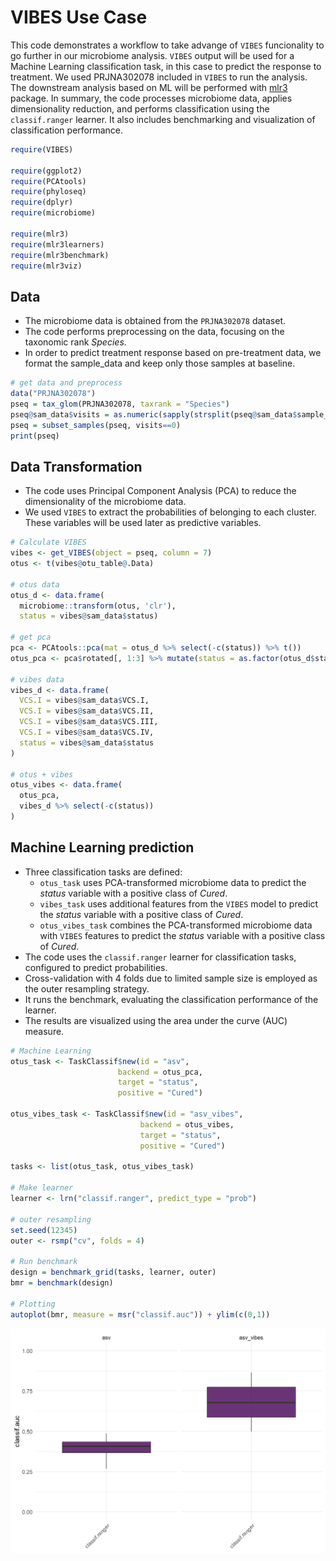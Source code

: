 # VIBES Use Case

This code demonstrates a workflow to take advange of `VIBES` funcionality to go further in our microbiome analysis. `VIBES` output will be used for a Machine Learning classification task, in this case to predict the response to treatment. We used  PRJNA302078 included in `VIBES` to run the analysis. The downstream analysis based on ML will be performed with [mlr3](https://mlr3.mlr-org.com/) package. In summary, the code processes microbiome data, applies dimensionality reduction, and performs classification using the `classif.ranger` learner. It also includes benchmarking and visualization of classification performance.

``` r
require(VIBES)

require(ggplot2)
require(PCAtools)
require(phyloseq)
require(dplyr)
require(microbiome)

require(mlr3)
require(mlr3learners)
require(mlr3benchmark)
require(mlr3viz)
```

## Data

- The microbiome data is obtained from the `PRJNA302078` dataset.
- The code performs preprocessing on the data, focusing on the taxonomic rank _Species_.
- In order to predict treatment response based on pre-treatment data, we format the sample_data and keep only those samples at baseline.

``` r
# get data and preprocess
data("PRJNA302078")
pseq = tax_glom(PRJNA302078, taxrank = "Species")
pseq@sam_data$visits = as.numeric(sapply(strsplit(pseq@sam_data$sample_alias, "D"), "[", 2))
pseq = subset_samples(pseq, visits==0)
print(pseq)
```


## Data Transformation

- The code uses Principal Component Analysis (PCA) to reduce the dimensionality of the microbiome data.
- We used `VIBES` to extract the probabilities of belonging to each cluster. These variables will be used later as predictive variables.

``` r
# Calculate VIBES
vibes <- get_VIBES(object = pseq, column = 7)
otus <- t(vibes@otu_table@.Data)

# otus data
otus_d <- data.frame(
  microbiome::transform(otus, 'clr'),
  status = vibes@sam_data$status)

# get pca
pca <- PCAtools::pca(mat = otus_d %>% select(-c(status)) %>% t())
otus_pca <- pca$rotated[, 1:3] %>% mutate(status = as.factor(otus_d$status))

# vibes data 
vibes_d <- data.frame(
  VCS.I = vibes@sam_data$VCS.I,
  VCS.I = vibes@sam_data$VCS.II,
  VCS.I = vibes@sam_data$VCS.III,
  VCS.I = vibes@sam_data$VCS.IV,
  status = vibes@sam_data$status
)

# otus + vibes
otus_vibes <- data.frame(
  otus_pca,
  vibes_d %>% select(-c(status))
)
```


## Machine Learning prediction

- Three classification tasks are defined:
  - `otus_task` uses PCA-transformed microbiome data to predict the _status_ variable with a positive class of _Cured_.
  - `vibes_task` uses additional features from the `VIBES` model to predict the _status_ variable with a positive class of _Cured_.
  - `otus_vibes_task` combines the PCA-transformed microbiome data with `VIBES` features to predict the _status_ variable with a positive class of _Cured_.
- The code uses the `classif.ranger` learner for classification tasks, configured to predict probabilities.
- Cross-validation with 4 folds due to limited sample size is employed as the outer resampling strategy.
- It runs the benchmark, evaluating the classification performance of the learner.
- The results are visualized using the area under the curve (AUC) measure.

``` r
# Machine Learning
otus_task <- TaskClassif$new(id = "asv",
                        backend = otus_pca,
                        target = "status",
                        positive = "Cured")

otus_vibes_task <- TaskClassif$new(id = "asv_vibes",
                             backend = otus_vibes,
                             target = "status",
                             positive = "Cured")

tasks <- list(otus_task, otus_vibes_task)

# Make learner
learner <- lrn("classif.ranger", predict_type = "prob")

# outer resampling
set.seed(12345)
outer <- rsmp("cv", folds = 4)

# Run benchmark
design = benchmark_grid(tasks, learner, outer)
bmr = benchmark(design)

# Plotting
autoplot(bmr, measure = msr("classif.auc")) + ylim(c(0,1))
```

![](img/usecase.png)